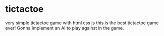 # tictactoe
very simple tictactoe game with html css js
this is the best tictactoe game ever! Gonna implement an AI to play against in the game.

